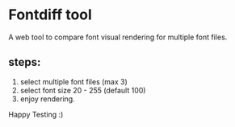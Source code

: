 # Fontdiff tool
A web tool to compare font visual rendering for multiple font files.

## steps:
1. select multiple font files (max 3)
2. select font size 20 - 255 (default 100)
3. enjoy rendering. 

Happy Testing :)
